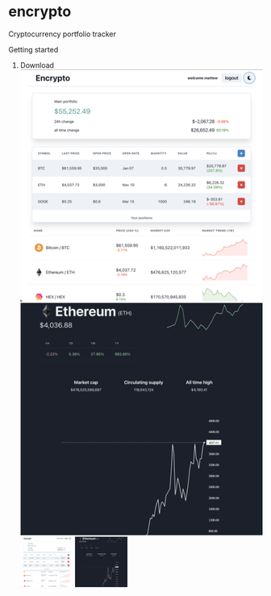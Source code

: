 # encrypto

Cryptocurrency portfolio tracker

Getting started

1. Download
   ![ScreenShot](/public/dashboard.png)
   ![ScreenShot](/public/dynamic-route.png)
   <code><img height="100" alt="Typescript" src="./public/dashboard.png"></code>
   <code><img height="100" alt="Next.js" src="./public/dynamic-route.png"></code>
